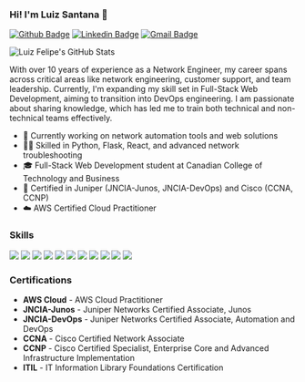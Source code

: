 ### Hi! I'm Luiz Santana 👋

[![Github Badge](https://img.shields.io/badge/-Github-000?style=flat-square&logo=Github&logoColor=white&link=https://github.com/luizfrsantana)](https://github.com/luizfrsantana)
[![Linkedin Badge](https://img.shields.io/badge/-LinkedIn-blue?style=flat-square&logo=Linkedin&logoColor=white&link=https://www.linkedin.com/in/luiz-felipe-rodrigues-de-santana-35a24526/)](https://www.linkedin.com/in/luiz-felipe-rodrigues-de-santana-35a24526/)
[![Gmail Badge](https://img.shields.io/badge/-Gmail-c14438?style=flat-square&logo=Gmail&logoColor=white&link=mailto:luizfrsantana@gmail.com)](mailto:luizfrsantana@gmail.com)

![Luiz Felipe's GitHub Stats](https://github-readme-stats.vercel.app/api?username=luizfrsantana&show_icons=true&theme=blue-green)

With over 10 years of experience as a Network Engineer, my career spans across critical areas like network engineering, customer support, and team leadership. Currently, I'm expanding my skill set in Full-Stack Web Development, aiming to transition into DevOps engineering. I am passionate about sharing knowledge, which has led me to train both technical and non-technical teams effectively.

- 🔭 Currently working on network automation tools and web solutions
- 👨‍💻 Skilled in Python, Flask, React, and advanced network troubleshooting
- 🎓 Full-Stack Web Development student at Canadian College of Technology and Business
- 📜 Certified in Juniper (JNCIA-Junos, JNCIA-DevOps) and Cisco (CCNA, CCNP)
- ☁️ AWS Certified Cloud Practitioner

### Skills
![](https://img.shields.io/badge/Cisco%20CCNP-1BA0D7?style=for-the-badge&logo=cisco&logoColor=white)
![](https://img.shields.io/badge/Juniper%20DevOps-0078A4?style=for-the-badge&logo=junipernetworks&logoColor=white)
![](https://img.shields.io/badge/Javascript-02569B?style=for-the-badge&logo=javascript&logoColor=yellow)
![](https://img.shields.io/badge/Typescript-02569B?style=for-the-badge&logo=typescript&logoColor=blue)
![](https://img.shields.io/badge/React-02569B?style=for-the-badge&logo=react&logoColor=61DAFB)
![](https://img.shields.io/badge/Node-02569B?style=for-the-badge&logo=node.js&logoColor=green)
![](https://img.shields.io/badge/Python-02569B?style=for-the-badge&logo=python&logoColor=FFD43B)
![](https://img.shields.io/badge/Linux-02569B?style=for-the-badge&logo=linux&logoColor=white)
![](https://img.shields.io/badge/Network%20Engineering-02569B?style=for-the-badge&logo=cisco&logoColor=blue)
![](https://img.shields.io/badge/MySQL-02569B?style=for-the-badge&logo=mysql&logoColor=white)
![](https://img.shields.io/badge/AWS-02569B?style=for-the-badge&logo=aws&logoColor=white)

### Certifications
- **AWS Cloud** - AWS Cloud Practitioner
- **JNCIA-Junos** - Juniper Networks Certified Associate, Junos
- **JNCIA-DevOps** - Juniper Networks Certified Associate, Automation and DevOps
- **CCNA** - Cisco Certified Network Associate
- **CCNP** - Cisco Certified Specialist, Enterprise Core and Advanced Infrastructure Implementation
- **ITIL** - IT Information Library Foundations Certification
